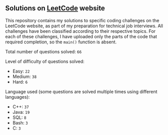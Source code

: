 ## Solutions on [LeetCode](https://leetcode.com/) website

This repository contains my solutions to specific coding challenges on the LeetCode website, as part of my preparation for technical job interviews. All challenges have been classified according to their respective topics. For each of these challenges, I have uploaded only the parts of the code that required completion, so the `main()` function is absent.

Total number of questions solved: `66`

Level of difficulty of questions solved:
* Easy: `22`
* Medium: `38`
* Hard: `6`

Language used (some questions are solved multiple times using different languages):
* C++: `37`
* Java: `19`
* SQL: `8`
* Bash: `3`
* C: `3`
